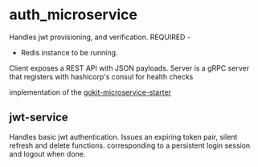 # auth_microservice
Handles jwt provisioning, and verification. 
REQUIRED -
  - Redis instance to be running.
  
Client exposes a REST API with JSON payloads.
Server is a gRPC server that registers with hashicorp's consul for health checks

implementation of the [gokit-microservice-starter](https://github.com/David-solly/gokit-microservice-starter)

## jwt-service
Handles basic jwt authentication. Issues an expiring token pair, silent refresh and delete functions. corresponding to a persistent login session and logout when done.
